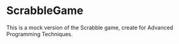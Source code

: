 # ScrabbleGame
This is a mock version of the Scrabble game, create for Advanced Programming Techniques.
